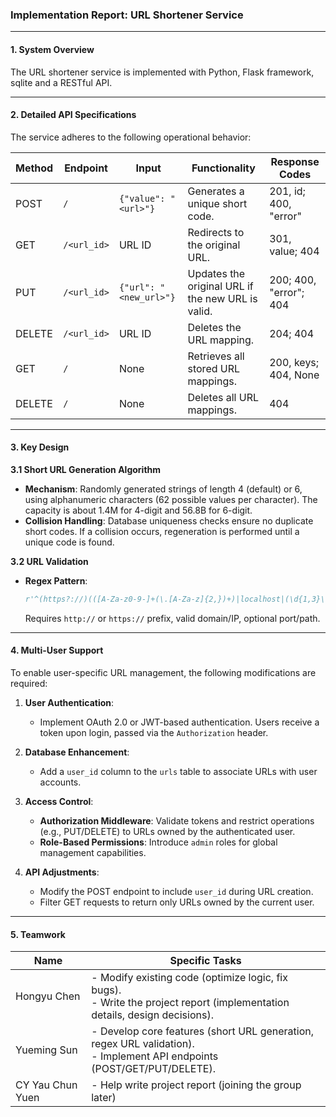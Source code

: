 ### Implementation Report: URL Shortener Service  

---

#### **1. System Overview**  
The URL shortener service is implemented with Python, Flask framework, sqlite and a RESTful API.

---

#### **2. Detailed API Specifications**  
The service adheres to the following operational behavior:  

| **Method** | **Endpoint**    | **Input**              | **Functionality**                                            | **Response Codes**                       |
| ---------- | --------------- | ---------------------- | ------------------------------------------------------------ | ---------------------------------------- |
| POST       | `/`             | `{"value": "<url>"}`   | Generates a unique short code. | 201, id; 400, "error"         |
| GET        | `/<url_id>` | URL ID                 | Redirects to the original URL.                               | 301, value; 404|
| PUT        | `/<url_id>` | `{"url": "<new_url>"}` | Updates the original URL if the new URL is valid. | 200; 400, "error"; 404              |
| DELETE     | `/<url_id>` | URL ID                 | Deletes the URL mapping.                                     | 204; 404        |
| GET        | `/`             | None                   | Retrieves all stored URL mappings.                           | 200, keys; 404, None                                 |
| DELETE     | `/`             | None                   | Deletes all URL mappings.                                    | 404                         |

---

#### **3. Key Design**  

**3.1 Short URL Generation Algorithm**  
- **Mechanism**: Randomly generated strings of length 4 (default) or 6, using alphanumeric characters (62 possible values per character). The capacity is about 1.4M for 4-digit and 56.8B for 6-digit.  
- **Collision Handling**: Database uniqueness checks ensure no duplicate short codes. If a collision occurs, regeneration is performed until a unique code is found.  

**3.2 URL Validation**  
- **Regex Pattern**:  
  ```python
  r'^(https?://)(([A-Za-z0-9-]+(\.[A-Za-z]{2,})+)|localhost|(\d{1,3}\.){3}\d{1,3})(:\d+)?(/[^\s]*)?$'
  ```
  Requires `http://` or `https://` prefix, valid domain/IP, optional port/path.  

---

#### **4.  Multi-User Support**  
To enable user-specific URL management, the following modifications are required:  

1. **User Authentication**:  
   - Implement OAuth 2.0 or JWT-based authentication. Users receive a token upon login, passed via the `Authorization` header.  

2. **Database Enhancement**:  
   - Add a `user_id` column to the `urls` table to associate URLs with user accounts.  

3. **Access Control**:  
   - **Authorization Middleware**: Validate tokens and restrict operations (e.g., PUT/DELETE) to URLs owned by the authenticated user.  
   - **Role-Based Permissions**: Introduce `admin` roles for global management capabilities.  

4. **API Adjustments**:  
   - Modify the POST endpoint to include `user_id` during URL creation.  
   - Filter GET requests to return only URLs owned by the current user. 

***

#### **5.  Teamwork**  

| Name        | Specific Tasks                                               |
| ----------- | ------------------------------------------------------------ |
| Hongyu Chen | - Modify existing code (optimize logic, fix bugs).<br>- Write the project report (implementation details, design decisions). |
| Yueming Sun | - Develop core features (short URL generation, regex URL validation).<br>- Implement API endpoints (POST/GET/PUT/DELETE). |
| CY Yau Chun Yuen | - Help write project report (joining the group later) |
